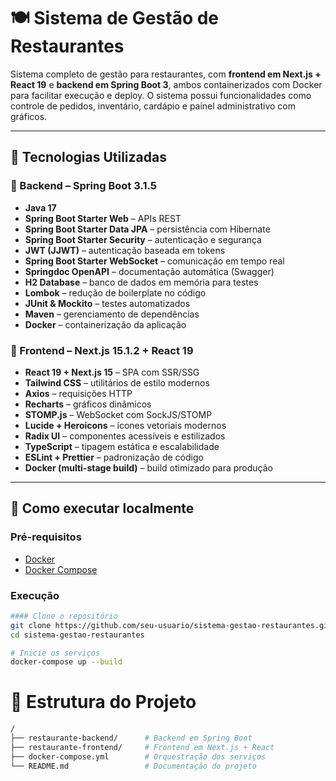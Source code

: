 # 🍽️ Sistema de Gestão de Restaurantes

Sistema completo de gestão para restaurantes, com **frontend em Next.js + React 19** e **backend em Spring Boot 3**, ambos containerizados com Docker para facilitar execução e deploy. O sistema possui funcionalidades como controle de pedidos, inventário, cardápio e painel administrativo com gráficos.

---

## 🔧 Tecnologias Utilizadas

### 🧠 Backend – Spring Boot 3.1.5
- **Java 17**
- **Spring Boot Starter Web** – APIs REST
- **Spring Boot Starter Data JPA** – persistência com Hibernate
- **Spring Boot Starter Security** – autenticação e segurança
- **JWT (JJWT)** – autenticação baseada em tokens
- **Spring Boot Starter WebSocket** – comunicação em tempo real
- **Springdoc OpenAPI** – documentação automática (Swagger)
- **H2 Database** – banco de dados em memória para testes
- **Lombok** – redução de boilerplate no código
- **JUnit & Mockito** – testes automatizados
- **Maven** – gerenciamento de dependências
- **Docker** – containerização da aplicação

### 🎨 Frontend – Next.js 15.1.2 + React 19
- **React 19 + Next.js 15** – SPA com SSR/SSG
- **Tailwind CSS** – utilitários de estilo modernos
- **Axios** – requisições HTTP
- **Recharts** – gráficos dinâmicos
- **STOMP.js** – WebSocket com SockJS/STOMP
- **Lucide + Heroicons** – ícones vetoriais modernos
- **Radix UI** – componentes acessíveis e estilizados
- **TypeScript** – tipagem estática e escalabilidade
- **ESLint + Prettier** – padronização de código
- **Docker (multi-stage build)** – build otimizado para produção

---

## 🚀 Como executar localmente

### Pré-requisitos
- [Docker](https://www.docker.com/)
- [Docker Compose](https://docs.docker.com/compose/)

### Execução

```bash
#### Clone o repositório
git clone https://github.com/seu-usuario/sistema-gestao-restaurantes.git
cd sistema-gestao-restaurantes

# Inicie os serviços
docker-compose up --build
```

# 📂 Estrutura do Projeto
```bash
/
├── restaurante-backend/      # Backend em Spring Boot
├── restaurante-frontend/     # Frontend em Next.js + React
├── docker-compose.yml        # Orquestração dos serviços
└── README.md                 # Documentação do projeto
```

